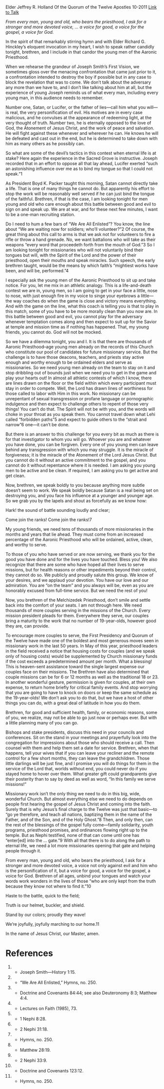 Elder Jeffrey R. Holland
Of the Quorum of the Twelve Apostles
10-2011
[Link to Talk](https://www.churchofjesuschrist.org/study/general-conference/2011/10/we-are-all-enlisted?lang=eng)

_From every man, young and old, who bears the priesthood, I ask for a stronger and more devoted voice, … a voice for good, a voice for the gospel, a voice for God._

In the spirit of that remarkably stirring hymn and with Elder Richard G. Hinckley’s eloquent invocation in my heart, I wish to speak rather candidly tonight, brethren, and I include in that candor the young men of the Aaronic Priesthood.

When we rehearse the grandeur of Joseph Smith’s First Vision, we sometimes gloss over the menacing confrontation that came just prior to it, a confrontation intended to destroy the boy if possible but in any case to block the revelation that was to come. We don’t talk about the adversary any more than we have to, and I don’t like talking about him at all, but the experience of young Joseph reminds us of what every man, including every young man, in this audience needs to remember.

Number one, Satan, or Lucifer, or the father of lies—call him what you will—is real, the very personification of evil. His motives are in every case malicious, and he convulses at the appearance of redeeming light, at the very thought of truth. Number two, he is eternally opposed to the love of God, the Atonement of Jesus Christ, and the work of peace and salvation. He will fight against these whenever and wherever he can. He knows he will be defeated and cast out in the end, but he is determined to take down with him as many others as he possibly can.

So what are some of the devil’s tactics in this contest when eternal life is at stake? Here again the experience in the Sacred Grove is instructive. Joseph recorded that in an effort to oppose all that lay ahead, Lucifer exerted “such an astonishing influence over me as to bind my tongue so that I could not speak.”1

As President Boyd K. Packer taught this morning, Satan cannot directly take a life. That is one of many things he cannot do. But apparently his effort to stop the work will be reasonably well served if he can just bind the tongue of the faithful. Brethren, if that is the case, I am looking tonight for men young and old who care enough about this battle between good and evil to sign on and speak up. We are at war, and for these next few minutes, I want to be a one-man recruiting station.

Do I need to hum a few bars of “We Are All Enlisted”? You know, the line about “We are waiting now for soldiers; who’ll volunteer?”2 Of course, the great thing about this call to arms is that we ask not for volunteers to fire a rifle or throw a hand grenade. No, we want battalions who will take as their weapons “every word that proceedeth forth from the mouth of God.”3 So I am looking tonight for missionaries who will not voluntarily bind their tongues but will, with the Spirit of the Lord and the power of their priesthood, open their mouths and speak miracles. Such speech, the early brethren taught, would be the means by which faith’s “mightiest works have been, and will be, performed.”4

I especially ask the young men of the Aaronic Priesthood to sit up and take notice. For you, let me mix in an athletic analogy. This is a life-and-death contest we are in, young men, so I am going to get in your face a little, nose to nose, with just enough fire in my voice to singe your eyebrows a little—the way coaches do when the game is close and victory means everything. And with the game on the line, what this coach is telling you is that to play in this match, some of you have to be more morally clean than you now are. In this battle between good and evil, you cannot play for the adversary whenever temptation comes along and then expect to suit up for the Savior at temple and mission time as if nothing has happened. That, my young friends, you cannot do. God will not be mocked.

So we have a dilemma tonight, you and I. It is that there are thousands of Aaronic Priesthood–age young men already on the records of this Church who constitute our pool of candidates for future missionary service. But the challenge is to have those deacons, teachers, and priests stay active enough and worthy enough to be ordained elders and serve as missionaries. So we need young men already on the team to stay on it and stop dribbling out of bounds just when we need you to get in the game and play your hearts out! In almost all athletic contests of which I know, there are lines drawn on the floor or the field within which every participant must stay in order to compete. Well, the Lord has drawn lines of worthiness for those called to labor with Him in this work. No missionary can be unrepentant of sexual transgression or profane language or pornographic indulgence and then expect to challenge others to repent of those very things! You can’t do that. The Spirit will not be with you, and the words will choke in your throat as you speak them. You cannot travel down what Lehi called “forbidden paths”5 and expect to guide others to the “strait and narrow”6 one—it can’t be done.

But there is an answer to this challenge for you every bit as much as there is for that investigator to whom you will go. Whoever you are and whatever you have done, you can be forgiven. Every one of you young men can leave behind any transgression with which you may struggle. It is the miracle of forgiveness; it is the miracle of the Atonement of the Lord Jesus Christ. But you cannot do it without an active commitment to the gospel, and you cannot do it without repentance where it is needed. I am asking you young men to be active and be clean. If required, I am asking you to get active and get clean.

Now, brethren, we speak boldly to you because anything more subtle doesn’t seem to work. We speak boldly because Satan is a real being set on destroying you, and you face his influence at a younger and younger age. So we grab you by the lapels and shout as forcefully as we know how:







Hark! the sound of battle sounding loudly and clear;

Come join the ranks! Come join the ranks!7





My young friends, we need tens of thousands of more missionaries in the months and years that lie ahead. They must come from an increased percentage of the Aaronic Priesthood who will be ordained, active, clean, and worthy to serve.

To those of you who have served or are now serving, we thank you for the good you have done and for the lives you have touched. Bless you! We also recognize that there are some who have hoped all their lives to serve missions, but for health reasons or other impediments beyond their control, they cannot do so. We publicly and proudly salute this group. We know of your desires, and we applaud your devotion. You have our love and our admiration. You are “on the team” and you always will be, even as you are honorably excused from full-time service. But we need the rest of you!

Now, you brethren of the Melchizedek Priesthood, don’t smile and settle back into the comfort of your seats. I am not through here. We need thousands of more couples serving in the missions of the Church. Every mission president pleads for them. Everywhere they serve, our couples bring a maturity to the work that no number of 19-year-olds, however good they are, can provide.

To encourage more couples to serve, the First Presidency and Quorum of the Twelve have made one of the boldest and most generous moves seen in missionary work in the last 50 years. In May of this year, priesthood leaders in the field received a notice that housing costs for couples (and we speak only of housing costs) would be supplemented by Church missionary funds if the cost exceeds a predetermined amount per month. What a blessing! This is heaven-sent assistance toward the single largest expense our couples face on their missions. The Brethren have also determined that couple missions can be for 6 or 12 months as well as the traditional 18 or 23. In another wonderful gesture, permission is given for couples, at their own expense, to return home briefly for critical family events. And stop worrying that you are going to have to knock on doors or keep the same schedule as the 19-year-olds! We don’t ask you to do that, but we have a host of other things you can do, with a great deal of latitude in how you do them.

Brethren, for good and sufficient health, family, or economic reasons, some of you, we realize, may not be able to go just now or perhaps ever. But with a little planning many of you can go.

Bishops and stake presidents, discuss this need in your councils and conferences. Sit on the stand in your meetings and prayerfully look into the congregation for impressions about those who should receive a call. Then counsel with them and help them set a date for service. Brethren, when that happens, tell your wives that if you can leave your recliner and the remote control for a few short months, they can leave the grandchildren. Those little darlings will be just fine, and I promise you will do things for them in the service of the Lord that, worlds without end, you could never do if you stayed home to hover over them. What greater gift could grandparents give their posterity than to say by deed as well as word, “In this family we serve missions!”

Missionary work isn’t the only thing we need to do in this big, wide, wonderful Church. But almost everything else we need to do depends on people first hearing the gospel of Jesus Christ and coming into the faith. Surely that is why Jesus’s final charge to the Twelve was just that basic—to “go ye therefore, and teach all nations, baptizing them in the name of the Father, and of the Son, and of the Holy Ghost.”8 Then, and only then, can the rest of the blessings of the gospel fully come—family solidarity, youth programs, priesthood promises, and ordinances flowing right up to the temple. But as Nephi testified, none of that can come until one has “enter[ed] into the … gate.”9 With all that there is to do along the path to eternal life, we need a lot more missionaries opening that gate and helping people through it.

From every man, young and old, who bears the priesthood, I ask for a stronger and more devoted voice, a voice not only against evil and him who is the personification of it, but a voice for good, a voice for the gospel, a voice for God. Brethren of all ages, unbind your tongues and watch your words work wonders in the lives of those “who are only kept from the truth because they know not where to find it.”10





Haste to the battle, quick to the field;

Truth is our helmet, buckler, and shield.

Stand by our colors; proudly they wave!

We’re joyfully, joyfully marching to our home.11





In the name of Jesus Christ, our Master, amen.

# References
1. - Joseph Smith—History 1:15.
2. - “We Are All Enlisted,” Hymns, no. 250.
3. - Doctrine and Covenants 84:44; see also Deuteronomy 8:3; Matthew 4:4.
4. - Lectures on Faith (1985), 73.
5. - 1 Nephi 8:28.
6. - 2 Nephi 31:18.
7. - Hymns, no. 250.
8. - Matthew 28:19.
9. - 2 Nephi 33:9.
10. - Doctrine and Covenants 123:12.
11. - Hymns, no. 250.